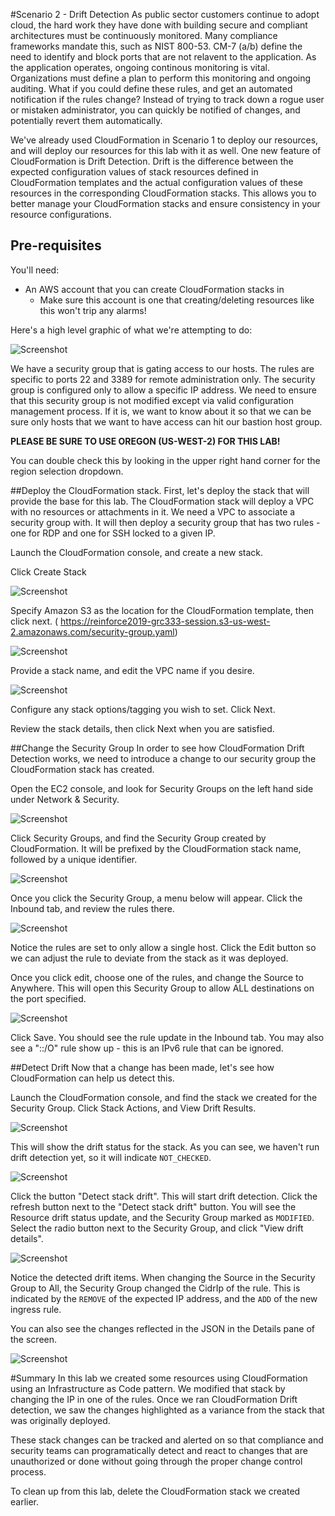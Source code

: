 #Scenario 2 - Drift Detection 
As public sector customers continue to adopt cloud, the hard work they have done with building secure and compliant architectures must be continuously monitored. Many compliance frameworks mandate this, such as NIST 800-53. CM-7 (a/b) define the need to identify and block ports that are not relavent to the application. As the application operates, ongoing continous monitoring is vital. Organizations must define a plan to perform this monitoring and ongoing auditing. What if you could define these rules, and get an automated notification if the rules change? Instead of trying to track down a rogue user or mistaken administrator, you can quickly be notified of changes, and potentially revert them automatically.

We've already used CloudFormation in Scenario 1 to deploy our resources, and will deploy our resources for this lab with it as well. One new feature of CloudFormation is Drift Detection. Drift is the difference between the expected configuration values of stack resources defined in CloudFormation templates and the actual configuration values of these resources in the corresponding CloudFormation stacks. This allows you to better manage your CloudFormation stacks and ensure consistency in your resource configurations. 

## Pre-requisites
You'll need:

* An AWS account that you can create CloudFormation stacks in
    * Make sure this account is one that creating/deleting resources like this won't trip any alarms!
    
Here's a high level graphic of what we're attempting to do:

![Screenshot](images/scenario2.png)

We have a security group that is gating access to our hosts. The rules are specific to ports 22 and 3389 for remote administration only. The security group is configured only to allow a specific IP address. We need to ensure that this security group is not modified except via valid configuration management process. If it is, we want to know about it so that we can be sure only hosts that we want to have access can hit our bastion host group.

**PLEASE BE SURE TO USE OREGON (US-WEST-2) FOR THIS LAB!**

You can double check this by looking in the upper right hand corner for the region selection dropdown.

##Deploy the CloudFormation stack.
First, let's deploy the stack that will provide the base for this lab. The CloudFormation stack will deploy a VPC with no resources or attachments in it. We need a VPC to associate a security group with. It will then deploy a security group that has two rules - one for RDP and one for SSH locked to a given IP.

Launch the CloudFormation console, and create a new stack. 

Click Create Stack

![Screenshot](images/create_stack.png) 

Specify Amazon S3 as the location for the CloudFormation template, then click next. (
https://reinforce2019-grc333-session.s3-us-west-2.amazonaws.com/security-group.yaml)

![Screenshot](images/create_Stack_security.png)

Provide a stack name, and edit the VPC name if you desire.

![Screenshot](images/stack_details_sg.png)

Configure any stack options/tagging you wish to set. Click Next.

Review the stack details, then click Next when you are satisfied.

##Change the Security Group
In order to see how CloudFormation Drift Detection works, we need to introduce a change to our security group the CloudFormation stack has created. 

Open the EC2 console, and look for Security Groups on the left hand side under Network & Security.

![Screenshot](images/security_groups_menu.png)

Click Security Groups, and find the Security Group created by CloudFormation. It will be prefixed by the CloudFormation stack name, followed by a unique identifier.

![Screenshot](images/security-groups.png)

Once you click the Security Group, a menu below will appear. Click the Inbound tab, and review the rules there.

![Screenshot](images/sec_group_rules.png)

Notice the rules are set to only allow a single host. Click the Edit button so we can adjust the rule to deviate from the stack as it was deployed.

Once you click edit, choose one of the rules, and change the Source to Anywhere. This will open this Security Group to allow ALL destinations on the port specified.

![Screenshot](images/rule-edit.png)

Click Save. You should see the rule update in the Inbound tab. You may also see a "::/O" rule show up - this is an IPv6 rule that can be ignored.


##Detect Drift
Now that a change has been made, let's see how CloudFormation can help us detect this.

Launch the CloudFormation console, and find the stack we created for the Security Group. Click Stack Actions, and View Drift Results.

![Screenshot](images/view-drift-results.png)

This will show the drift status for the stack. As you can see, we haven't run drift detection yet, so it will indicate `NOT_CHECKED`.

![Screenshot](images/drift_status.png)

Click the button "Detect stack drift". This will start drift detection. Click the refresh button next to the "Detect stack drift" button. You will see the Resource drift status update, and the Security Group marked as `MODIFIED`. Select the radio button next to the Security Group, and click "View drift details".

![Screenshot](images/resource_drift.png)

Notice the detected drift items. When changing the Source in the Security Group to All, the Security Group changed the CidrIp of the rule. This is indicated by the `REMOVE` of the expected IP address, and the `ADD` of the new ingress rule. 

You can also see the changes reflected in the JSON in the Details pane of the screen.

![Screenshot](images/drift_details.png)

#Summary
In this lab we created some resources using CloudFormation using an Infrastructure as Code pattern. We modified that stack by changing the IP in one of the rules. Once we ran CloudFormation Drift detection, we saw the changes highlighted as a variance from the stack that was originally deployed.

These stack changes can be tracked and alerted on so that compliance and security teams can programatically detect and react to changes that are unauthorized or done without going through the proper change control process. 

To clean up from this lab, delete the CloudFormation stack we created earlier.











